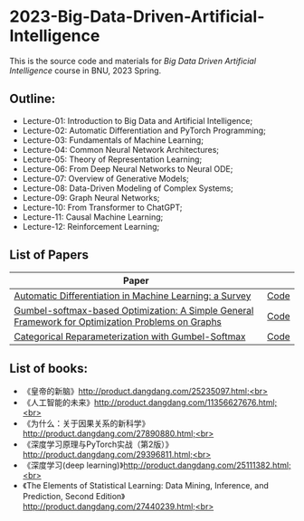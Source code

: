 # 2023-Big-Data-Driven-Artificial-Intelligence
This is the source code and materials for *Big Data Driven Artificial Intelligence* course in BNU, 2023 Spring.

## Outline:<br>
  + Lecture-01: Introduction to Big Data and Artificial Intelligence;<br>
  + Lecture-02: Automatic Differentiation and PyTorch Programming;<br>
  + Lecture-03: Fundamentals of Machine Learning;<br>
  + Lecture-04: Common Neural Network Architectures;<br>
  + Lecture-05: Theory of Representation Learning;<br>
  + Lecture-06: From Deep Neural Networks to Neural ODE;<br>
  + Lecture-07: Overview of Generative Models;<br>
  + Lecture-08: Data-Driven Modeling of Complex Systems;<br>
  + Lecture-09: Graph Neural Networks;<br>
  + Lecture-10: From Transformer to ChatGPT;<br>
  + Lecture-11: Causal Machine Learning;<br>
  + Lecture-12: Reinforcement Learning;<br>

## List of Papers

| Paper | |
| ------------- |:-------------|
|[Automatic Differentiation in Machine Learning: a Survey](https://arxiv.org/abs/1502.05767)|[Code](https://paperswithcode.com/paper/automatic-differentiation-in-machine-learning)|
|[Gumbel-softmax-based Optimization: A Simple General Framework for Optimization Problems on Graphs](https://arxiv.org/abs/2004.07300)|[Code](https://github.com/bnusss/GSO)|
| [Categorical Reparameterization with Gumbel-Softmax](https://arxiv.org/abs/1611.01144) | [Code](https://paperswithcode.com/paper/categorical-reparameterization-with-gumbel) |

## List of books:<br>
  + 《皇帝的新脑》http://product.dangdang.com/25235097.html;<br>
  + 《人工智能的未来》http://product.dangdang.com/11356627676.html;<br>
  + 《为什么：关于因果关系的新科学》http://product.dangdang.com/27890880.html;<br>
  + 《深度学习原理与PyTorch实战（第2版）》http://product.dangdang.com/29396811.html;<br>
  + 《深度学习(deep learning)》http://product.dangdang.com/25111382.html;<br>
  + 《The Elements of Statistical Learning: Data Mining, Inference, and Prediction, Second Edition》http://product.dangdang.com/27440239.html;<br>

